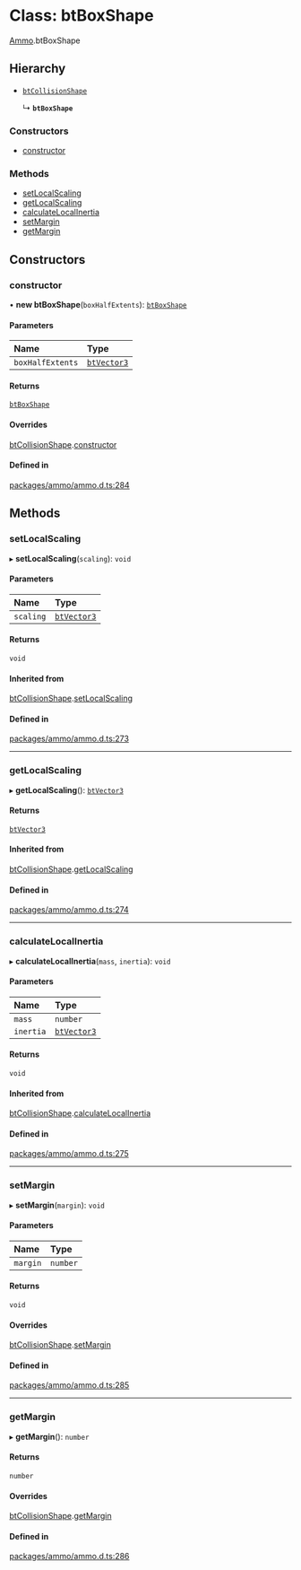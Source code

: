 # Class: btBoxShape

[Ammo](../modules/Ammo.md).btBoxShape

## Hierarchy

- [`btCollisionShape`](Ammo.btCollisionShape.md)

  ↳ **`btBoxShape`**

### Constructors

- [constructor](Ammo.btBoxShape.md#constructor)

### Methods

- [setLocalScaling](Ammo.btBoxShape.md#setlocalscaling)
- [getLocalScaling](Ammo.btBoxShape.md#getlocalscaling)
- [calculateLocalInertia](Ammo.btBoxShape.md#calculatelocalinertia)
- [setMargin](Ammo.btBoxShape.md#setmargin)
- [getMargin](Ammo.btBoxShape.md#getmargin)

## Constructors

### constructor

• **new btBoxShape**(`boxHalfExtents`): [`btBoxShape`](Ammo.btBoxShape.md)

#### Parameters

| Name | Type |
| :------ | :------ |
| `boxHalfExtents` | [`btVector3`](Ammo.btVector3.md) |

#### Returns

[`btBoxShape`](Ammo.btBoxShape.md)

#### Overrides

[btCollisionShape](Ammo.btCollisionShape.md).[constructor](Ammo.btCollisionShape.md#constructor)

#### Defined in

[packages/ammo/ammo.d.ts:284](https://github.com/Orillusion/orillusion/blob/main/packages/ammo/ammo.d.ts#L284)

## Methods

### setLocalScaling

▸ **setLocalScaling**(`scaling`): `void`

#### Parameters

| Name | Type |
| :------ | :------ |
| `scaling` | [`btVector3`](Ammo.btVector3.md) |

#### Returns

`void`

#### Inherited from

[btCollisionShape](Ammo.btCollisionShape.md).[setLocalScaling](Ammo.btCollisionShape.md#setlocalscaling)

#### Defined in

[packages/ammo/ammo.d.ts:273](https://github.com/Orillusion/orillusion/blob/main/packages/ammo/ammo.d.ts#L273)

___

### getLocalScaling

▸ **getLocalScaling**(): [`btVector3`](Ammo.btVector3.md)

#### Returns

[`btVector3`](Ammo.btVector3.md)

#### Inherited from

[btCollisionShape](Ammo.btCollisionShape.md).[getLocalScaling](Ammo.btCollisionShape.md#getlocalscaling)

#### Defined in

[packages/ammo/ammo.d.ts:274](https://github.com/Orillusion/orillusion/blob/main/packages/ammo/ammo.d.ts#L274)

___

### calculateLocalInertia

▸ **calculateLocalInertia**(`mass`, `inertia`): `void`

#### Parameters

| Name | Type |
| :------ | :------ |
| `mass` | `number` |
| `inertia` | [`btVector3`](Ammo.btVector3.md) |

#### Returns

`void`

#### Inherited from

[btCollisionShape](Ammo.btCollisionShape.md).[calculateLocalInertia](Ammo.btCollisionShape.md#calculatelocalinertia)

#### Defined in

[packages/ammo/ammo.d.ts:275](https://github.com/Orillusion/orillusion/blob/main/packages/ammo/ammo.d.ts#L275)

___

### setMargin

▸ **setMargin**(`margin`): `void`

#### Parameters

| Name | Type |
| :------ | :------ |
| `margin` | `number` |

#### Returns

`void`

#### Overrides

[btCollisionShape](Ammo.btCollisionShape.md).[setMargin](Ammo.btCollisionShape.md#setmargin)

#### Defined in

[packages/ammo/ammo.d.ts:285](https://github.com/Orillusion/orillusion/blob/main/packages/ammo/ammo.d.ts#L285)

___

### getMargin

▸ **getMargin**(): `number`

#### Returns

`number`

#### Overrides

[btCollisionShape](Ammo.btCollisionShape.md).[getMargin](Ammo.btCollisionShape.md#getmargin)

#### Defined in

[packages/ammo/ammo.d.ts:286](https://github.com/Orillusion/orillusion/blob/main/packages/ammo/ammo.d.ts#L286)
